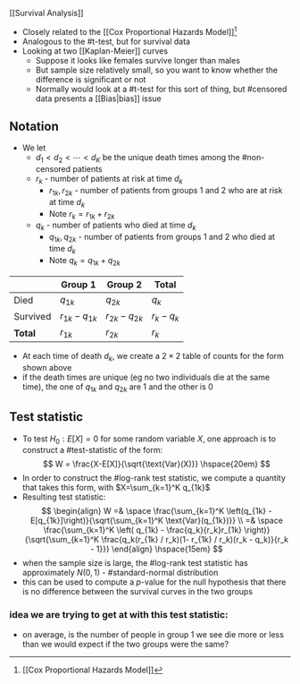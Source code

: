 [[Survival Analysis]]

- Closely related to the [[Cox Proportional Hazards Model]][^1]
- Analogous to the #t-test, but for survival data
- Looking at two [[Kaplan-Meier]] curves
    - Suppose it looks like females survive longer than males
    - But sample size relatively small, so you want to know whether the difference is significant or not
    - Normally would look at a #t-test for this sort of thing, but #censored data presents a [[Bias|bias]] issue

## Notation

- We let
    - $d_1 < d_2 < \cdots < d_K$ be the unique death times among the #non-censored patients
    - $r_k$ - number of patients at risk at time $d_k$
        - $r_{1k}, r_{2k}$ - number of patients from groups 1 and 2 who are at risk at time $d_k$
        - Note $r_k = r_{1k} + r_{2k}$
    - $q_k$ - number of patients who died at time $d_k$
        - $q_{1k}, q_{2k}$ - number of patients from groups 1 and 2 who died at time $d_k$
        - Note $q_k = q_{1k} + q_{2k}$

|           | Group 1         | Group 2         | Total     |
| --------- | --------------- | --------------- | --------- |
| Died      | $q_{1k}$        | $q_{2k}$        | $q_k$     |
| Survived  | $r_{1k}-q_{1k}$ | $r_{2k}-q_{2k}$ | $r_k-q_k$ |
| **Total** | $r_{1k}$        | $r_{2k}$        | $r_k$     |

- At each time of death $d_k$, we create a $2 \times 2$ table of counts for the form shown above
- if the death times are unique (eg no two individuals die at the same time), the one of $q_{1k}$ and $q_{2k}$ are 1 and the other is 0

## Test statistic

- To test $H_0: E[X] = 0$ for some random variable $X$, one approach is to construct a #test-statistic of the form:
    $$
    W = \frac{X-E[X]}{\sqrt{\text{Var}(X)}} \hspace{20em}
    $$
- In order to construct the #log-rank test statistic, we compute a quantity that takes this form, with $X=\sum_{k=1}^K q_{1k}$
- Resulting test statistic:
    $$
    \begin{align}
    W =& \space \frac{\sum_{k=1}^K \left(q_{1k} -  E[q_{1k}]\right)}{\sqrt{\sum_{k=1}^K \text{Var}(q_{1k})}} \\
    =& \space \frac{\sum_{k=1}^K \left( q_{1k} - \frac{q_k}{r_k}r_{1k} \right)}{\sqrt{\sum_{k=1}^K \frac{q_k(r_{1k} / r_k)(1- r_{1k} / r_k)(r_k - q_k)}{r_k - 1}}}
    \end{align} \hspace{15em}
    $$
- when the sample size is large, the #log-rank test statistic has approximately $N(0,1)$ - #standard-normal distribution
- this can be used to compute a $p$-value for the null hypothesis that there is no difference between the survival curves in the two groups

### idea we are trying to get at with this test statistic:

- on average, is the number of people in group 1 we see die more or less than we would expect if the two groups were the same?

[^1]: [[Cox Proportional Hazards Model]]
